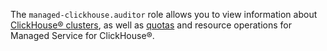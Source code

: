 The `managed-clickhouse.auditor` role allows you to view information about [ClickHouse® clusters](../../managed-clickhouse/concepts/index.md), as well as [quotas](../../managed-clickhouse/concepts/limits.md#mch-quotas) and resource operations for Managed Service for ClickHouse®.